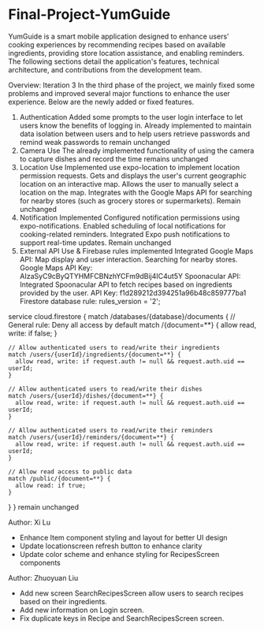 # Final-Project-YumGuide

YumGuide is a smart mobile application designed to enhance users' cooking experiences by recommending recipes based on available ingredients, providing store location assistance, and enabling reminders. The following sections detail the application's features, technical architecture, and contributions from the development team.

Overview: Iteration 3
In the third phase of the project, we mainly fixed some problems and improved several major functions to enhance the user experience. Below are the newly added or fixed features.

1. Authentication
Added some prompts to the user login interface to let users know the benefits of logging in.
Already implemented to maintain data isolation between users and to help users retrieve passwords and remind weak passwords to remain unchanged
2. Camera Use
The already implemented functionality of using the camera to capture dishes and record the time remains unchanged
3. Location Use
Implemented use expo-location to implement location permission requests.
Gets and displays the user's current geographic location on an interactive map.
Allows the user to manually select a location on the map.
Integrates with the Google Maps API for searching for nearby stores (such as grocery stores or supermarkets).
Remain unchanged
4. Notification
Implemented Configured notification permissions using expo-notifications.
Enabled scheduling of local notifications for cooking-related reminders.
Integrated Expo push notifications to support real-time updates.
Remain unchanged
5. External API Use & Firebase rules
implemented Integrated Google Maps API:
Map display and user interaction.
Searching for nearby stores.
Google Maps API Key: AIzaSyC9cByQTYHMFCBNzhYCFm9dBij4IC4ut5Y
Spoonacular API:
Integrated Spoonacular API to fetch recipes based on ingredients provided by the user.
API Key: f1d289212d394251a96b48c859777ba1
Firestore database rule:
rules_version = '2';

service cloud.firestore {
  match /databases/{database}/documents {
    // General rule: Deny all access by default
    match /{document=**} {
      allow read, write: if false;
    }

    // Allow authenticated users to read/write their ingredients
    match /users/{userId}/ingredients/{document=**} {
      allow read, write: if request.auth != null && request.auth.uid == userId;
    }

    // Allow authenticated users to read/write their dishes
    match /users/{userId}/dishes/{document=**} {
      allow read, write: if request.auth != null && request.auth.uid == userId;
    }

    // Allow authenticated users to read/write their reminders
    match /users/{userId}/reminders/{document=**} {
      allow read, write: if request.auth != null && request.auth.uid == userId;
    }

    // Allow read access to public data
    match /public/{document=**} {
      allow read: if true;
    }
  }
}
remain unchanged

Author: Xi Lu
* Enhance Item component styling and layout for better UI design
* Update locationscreen refresh button to enhance clarity
* Update color scheme and enhance styling for RecipesScreen components

Author: Zhuoyuan Liu
* Add new screen SearchRecipesScreen allow users to search recipes based on their ingredients.
* Add new information on Login screen.
* Fix duplicate keys in Recipe and SearchRecipesScreen screen.